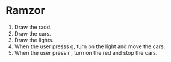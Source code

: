 # Ramzor

1. Draw the raod.
2. Draw the cars.
3. Draw the lights.
4. When the user presss g, turn on the light and move the cars.
5. When the user press r , turn on the red and stop the cars.
